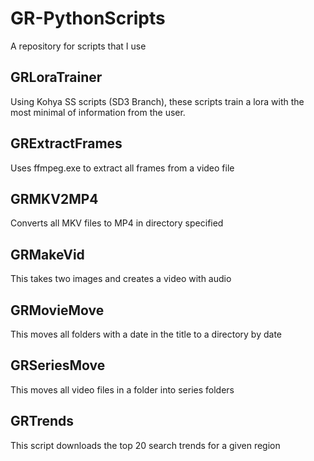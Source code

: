 # GR-PythonScripts
A repository for scripts that I use


## GRLoraTrainer
Using Kohya SS scripts (SD3 Branch), these scripts train a lora with the most minimal of information from the user. 

## GRExtractFrames
Uses ffmpeg.exe to extract all frames from a video file

## GRMKV2MP4
Converts all MKV files to MP4 in directory specified

## GRMakeVid
This takes two images and creates a video with audio

## GRMovieMove
This moves all folders with a date in the title to a directory by date

## GRSeriesMove
This moves all video files in a folder into series folders

## GRTrends
This script downloads the top 20 search trends for a given region

